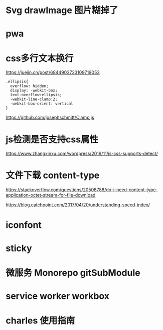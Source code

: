 # Svg drawImage 图片糊掉了

# pwa

# css多行文本换行
https://juejin.cn/post/6844903733109719053

```
.ellipsis{
  overflow: hidden;    
  display: -webkit-box;
  text-overflow:ellipsis;    
  -webkit-line-clamp:2;
  -webkit-box-orient: vertical
}
```

https://github.com/josephschmitt/Clamp.js


# js检测是否支持css属性
https://www.zhangxinxu.com/wordpress/2019/11/js-css-supports-detect/

# 文件下载 content-type
https://stackoverflow.com/questions/20508788/do-i-need-content-type-application-octet-stream-for-file-download

https://blog.catchpoint.com/2017/04/20/understanding-speed-index/

# iconfont

# sticky

# 微服务 Monorepo gitSubModule

# service worker workbox

# charles 使用指南